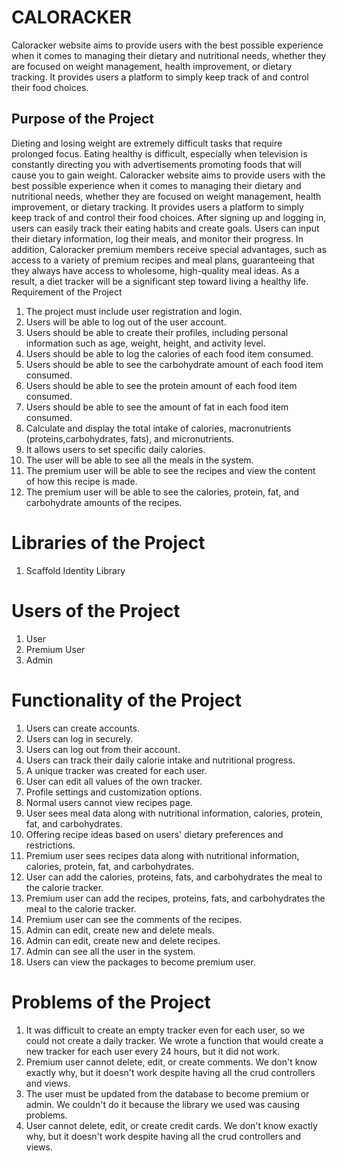
# CALORACKER
Caloracker website aims to provide users with the best possible experience when it comes to managing their dietary and nutritional needs, whether they are focused on weight management, health improvement, or dietary tracking. It provides users a platform to simply keep track of and control their food choices.

## Purpose of the Project
Dieting and losing weight are extremely difficult tasks that require prolonged focus. Eating healthy is difficult, especially when television is constantly directing you with advertisements promoting foods that will cause you to gain weight. Caloracker website aims to provide users with the best possible experience when it comes to managing their dietary and nutritional needs, whether they are focused on weight management, health improvement, or dietary tracking. It provides users a platform to simply keep track of and control their food choices. After signing up and logging in, users can easily track their eating habits and create goals. Users can input their dietary information, log their meals, and monitor their progress. In addition, Caloracker premium members receive special advantages, such as access to a variety of premium recipes and meal plans, guaranteeing that they always have access to wholesome, high-quality meal ideas. As a result, a diet tracker will be a significant step toward living a healthy life.
Requirement of the Project
1. The project must include user registration and login.
2. Users will be able to log out of the user account.
3. Users should be able to create their profiles, including personal information such as age, weight, height, and activity level.
4. Users should be able to log the calories of each food item consumed.
5. Users should be able to see the carbohydrate amount of each food item consumed.
6. Users should be able to see the protein amount of each food item consumed.
7. Users should be able to see the amount of fat in each food item consumed.
8. Calculate and display the total intake of calories, macronutrients (proteins,carbohydrates, fats), and micronutrients.
9. It allows users to set specific daily calories.
10. The user will be able to see all the meals in the system.
11. The premium user will be able to see the recipes and view the content of how this recipe is made.
12. The premium user will be able to see the calories, protein, fat, and carbohydrate amounts of the recipes.

# Libraries of the Project
1. Scaffold Identity Library

# Users of the Project
1. User
2. Premium User
3. Admin

# Functionality of the Project
1. Users can create accounts.
2. Users can log in securely.
3. Users can log out from their account.
4. Users can track their daily calorie intake and nutritional progress.
5. A unique tracker was created for each user.
6. User can edit all values of the own tracker.
7. Profile settings and customization options.
8. Normal users cannot view recipes page.
9. User sees meal data along with nutritional information, calories, protein, fat, and carbohydrates.
10. Offering recipe ideas based on users' dietary preferences and restrictions.
11. Premium user sees recipes data along with nutritional information, calories, protein, fat, and carbohydrates.
12. User can add the calories, proteins, fats, and carbohydrates the meal to the calorie tracker.
13. Premium user can add the recipes, proteins, fats, and carbohydrates the meal to the calorie tracker.
14. Premium user can see the comments of the recipes.
15. Admin can edit, create new and delete meals.
16. Admin can edit, create new and delete recipes.
17. Admin can see all the user in the system.
18. Users can view the packages to become premium user.
    
# Problems of the Project
1. It was difficult to create an empty tracker even for each user, so we could not create a daily tracker. We wrote a function that would create a new tracker for each user every 24 hours, but it did not work.
2. Premium user cannot delete, edit, or create comments. We don't know exactly why, but it doesn't work despite having all the crud controllers and views.
3. The user must be updated from the database to become premium or admin. We couldn't do it because the library we used was causing problems.
4. User cannot delete, edit, or create credit cards. We don't know exactly why, but it doesn't work despite having all the crud controllers and views.

